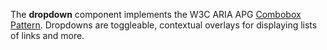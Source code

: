 The **dropdown** component implements the W3C ARIA APG [Combobox Pattern](https://www.w3.org/WAI/ARIA/apg/patterns/combobox/).
Dropdowns are toggleable, contextual overlays for displaying lists of links and more. 
